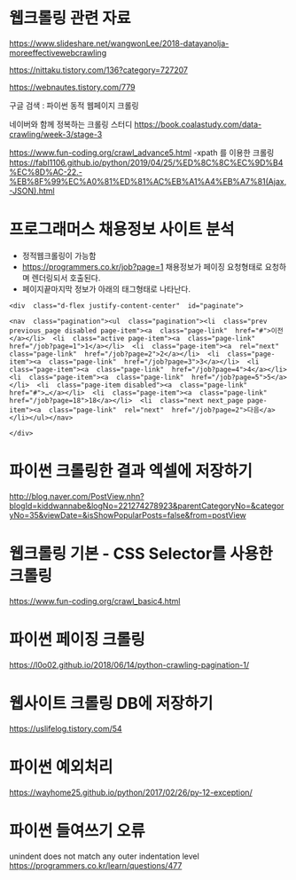 # 웹크롤링 관련 자료 

https://www.slideshare.net/wangwonLee/2018-datayanolja-moreeffectivewebcrawling


https://nittaku.tistory.com/136?category=727207

https://webnautes.tistory.com/779

구글 검색 : 파이썬 동적 웹페이지 크롤링

네이버와 함께 정복하는 크롤링 스터디
https://book.coalastudy.com/data-crawling/week-3/stage-3

https://www.fun-coding.org/crawl_advance5.html  -xpath 를 이용한 크롤링 
https://fabl1106.github.io/python/2019/04/25/%ED%8C%8C%EC%9D%B4%EC%8D%AC-22.-%EB%8F%99%EC%A0%81%ED%81%AC%EB%A1%A4%EB%A7%81(Ajax,-JSON).html




# 프로그래머스 채용정보 사이트 분석 
- 정적웹크롤링이 가능함 
- https://programmers.co.kr/job?page=1 채용정보가 페이징 요청형태로 요청하며 렌더링되서 호출된다. 
- 페이지끝마지막 정보가 아래의 태그형태로 나타난다. 
```
<div  class="d-flex justify-content-center"  id="paginate">

<nav  class="pagination"><ul  class="pagination"><li  class="prev previous_page disabled page-item"><a  class="page-link"  href="#">이전</a></li>  <li  class="active page-item"><a  class="page-link"  href="/job?page=1">1</a></li>  <li  class="page-item"><a  rel="next"  class="page-link"  href="/job?page=2">2</a></li>  <li  class="page-item"><a  class="page-link"  href="/job?page=3">3</a></li>  <li  class="page-item"><a  class="page-link"  href="/job?page=4">4</a></li>  <li  class="page-item"><a  class="page-link"  href="/job?page=5">5</a></li>  <li  class="page-item disabled"><a  class="page-link"  href="#">…</a></li>  <li  class="page-item"><a  class="page-link"  href="/job?page=18">18</a></li>  <li  class="next next_page page-item"><a  class="page-link"  rel="next"  href="/job?page=2">다음</a></li></ul></nav>

</div>

```

# 파이썬 크롤링한 결과 엑셀에 저장하기 
http://blog.naver.com/PostView.nhn?blogId=kiddwannabe&logNo=221274278923&parentCategoryNo=&categoryNo=35&viewDate=&isShowPopularPosts=false&from=postView


# 웹크롤링 기본 - CSS Selector를 사용한 크롤링
https://www.fun-coding.org/crawl_basic4.html

# 파이썬 페이징 크롤링
https://l0o02.github.io/2018/06/14/python-crawling-pagination-1/

# 웹사이트 크롤링 DB에 저장하기
https://uslifelog.tistory.com/54


# 파이썬 예외처리
https://wayhome25.github.io/python/2017/02/26/py-12-exception/

# 파이썬 들여쓰기 오류
unindent does not match any outer indentation level
https://programmers.co.kr/learn/questions/477